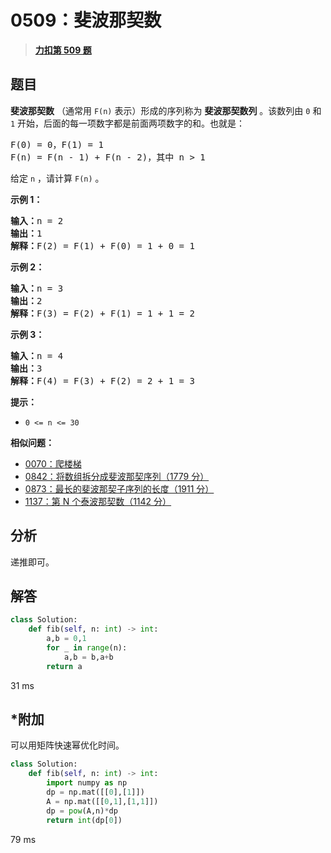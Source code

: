 # 0509：斐波那契数


> <u>**[力扣第 509 题](https://leetcode.cn/problems/fibonacci-number/)**</u>

## 题目

<p><strong>斐波那契数</strong> （通常用 <code>F(n)</code> 表示）形成的序列称为 <strong>斐波那契数列</strong> 。该数列由 <code>0</code> 和 <code>1</code> 开始，后面的每一项数字都是前面两项数字的和。也就是：</p>

<pre>
F(0) = 0，F(1) = 1
F(n) = F(n - 1) + F(n - 2)，其中 n &gt; 1
</pre>

<p>给定 <code>n</code> ，请计算 <code>F(n)</code> 。</p>



<p><strong>示例 1：</strong></p>

<pre>
<strong>输入：</strong>n = 2
<strong>输出：</strong>1
<strong>解释：</strong>F(2) = F(1) + F(0) = 1 + 0 = 1
</pre>

<p><strong>示例 2：</strong></p>

<pre>
<strong>输入：</strong>n = 3
<strong>输出：</strong>2
<strong>解释：</strong>F(3) = F(2) + F(1) = 1 + 1 = 2
</pre>

<p><strong>示例 3：</strong></p>

<pre>
<strong>输入：</strong>n = 4
<strong>输出：</strong>3
<strong>解释：</strong>F(4) = F(3) + F(2) = 2 + 1 = 3
</pre>



<p><strong>提示：</strong></p>

<ul>
<li><code>0 &lt;= n &lt;= 30</code></li>
</ul>


**相似问题：**
- [0070：爬楼梯](/leetcode/0070)
- [0842：将数组拆分成斐波那契序列（1779 分）](/leetcode/0842)
- [0873：最长的斐波那契子序列的长度（1911 分）](/leetcode/0873)
- [1137：第 N 个泰波那契数（1142 分）](/leetcode/1137)


## 分析



递推即可。

## 解答

```python
class Solution:
    def fib(self, n: int) -> int:
        a,b = 0,1
        for _ in range(n):
            a,b = b,a+b
        return a
```
31 ms


## *附加

可以用矩阵快速幂优化时间。

```python
class Solution:
    def fib(self, n: int) -> int:
        import numpy as np
        dp = np.mat([[0],[1]])
        A = np.mat([[0,1],[1,1]])
        dp = pow(A,n)*dp
        return int(dp[0])
```
79 ms
